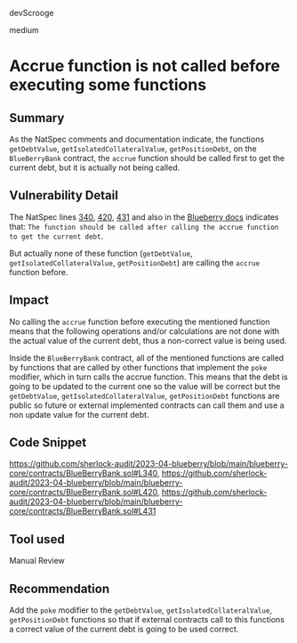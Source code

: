 devScrooge

medium

# Accrue function is not called before executing some functions

## Summary
As the NatSpec comments and documentation indicate, the functions `getDebtValue`, `getIsolatedCollateralValue`, `getPositionDebt`,  on the `BlueBerryBank` contract, the `accrue` function should be called first to get the current debt, but it is actually not being called. 

## Vulnerability Detail

The NatSpec lines [340](https://github.com/sherlock-audit/2023-04-blueberry/blob/main/blueberry-core/contracts/BlueBerryBank.sol#L340), [420](https://github.com/sherlock-audit/2023-04-blueberry/blob/main/blueberry-core/contracts/BlueBerryBank.sol#L420), [431](https://github.com/sherlock-audit/2023-04-blueberry/blob/main/blueberry-core/contracts/BlueBerryBank.sol#L431) and also in the [Blueberry docs](https://docs.blueberry.garden/developer-guides/contracts/blueberry-bank/blueberry-bank-contract) indicates that: `The function should be called after calling the accrue function to get the current debt`. 

But actually none of these function (`getDebtValue`, `getIsolatedCollateralValue`, `getPositionDebt`) are calling the `accrue` function before.

## Impact
No calling the `accrue` function before executing the mentioned function means that the following operations and/or calculations are not done with the actual value of the current debt, thus a non-correct value is being used. 

Inside the `BlueBerryBank` contract, all of the mentioned functions are called by functions that are called by other functions that implement the `poke `modifier, which in turn calls the accrue function. This means that the debt is going to be updated to the current one so the value will be correct but the `getDebtValue`, `getIsolatedCollateralValue`, `getPositionDebt` functions are public so future or external implemented contracts can call them and use a non update value for the current debt.

## Code Snippet
https://github.com/sherlock-audit/2023-04-blueberry/blob/main/blueberry-core/contracts/BlueBerryBank.sol#L340,
https://github.com/sherlock-audit/2023-04-blueberry/blob/main/blueberry-core/contracts/BlueBerryBank.sol#L420, 
https://github.com/sherlock-audit/2023-04-blueberry/blob/main/blueberry-core/contracts/BlueBerryBank.sol#L431

## Tool used

Manual Review

## Recommendation
Add the `poke` modifier to the `getDebtValue`, `getIsolatedCollateralValue`, `getPositionDebt` functions so that if external contracts call to this functions a correct value of the current debt is going to be used correct.